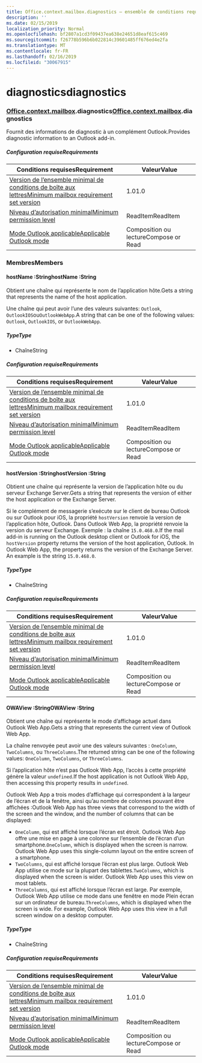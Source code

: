 ```yaml
---
title: Office.context.mailbox.diagnostics – ensemble de conditions requises 1.3
description: ''
ms.date: 02/15/2019
localization_priority: Normal
ms.openlocfilehash: bf2807a1cd3f09437ea638e24651d8eaf615c469
ms.sourcegitcommit: f26778b596b6b022814c39601485ff676ed4e2fa
ms.translationtype: MT
ms.contentlocale: fr-FR
ms.lasthandoff: 02/16/2019
ms.locfileid: "30067915"
---
```

# <a name="diagnostics"></a><span data-ttu-id="fea3f-102">diagnostics</span><span class="sxs-lookup"><span data-stu-id="fea3f-102">diagnostics</span></span>

### <a name="officeofficemdcontextofficecontextmdmailboxofficecontextmailboxmddiagnostics"></a><span data-ttu-id="fea3f-103">[Office](Office.md)[.context](Office.context.md)[.mailbox](Office.context.mailbox.md).diagnostics</span><span class="sxs-lookup"><span data-stu-id="fea3f-103">[Office](Office.md)[.context](Office.context.md)[.mailbox](Office.context.mailbox.md).diagnostics</span></span>

<span data-ttu-id="fea3f-104">Fournit des informations de diagnostic à un complément Outlook.</span><span class="sxs-lookup"><span data-stu-id="fea3f-104">Provides diagnostic information to an Outlook add-in.</span></span>

##### <a name="requirements"></a><span data-ttu-id="fea3f-105">Configuration requise</span><span class="sxs-lookup"><span data-stu-id="fea3f-105">Requirements</span></span>

|<span data-ttu-id="fea3f-106">Conditions requises</span><span class="sxs-lookup"><span data-stu-id="fea3f-106">Requirement</span></span>| <span data-ttu-id="fea3f-107">Valeur</span><span class="sxs-lookup"><span data-stu-id="fea3f-107">Value</span></span>|
|---|---|
|[<span data-ttu-id="fea3f-108">Version de l’ensemble minimal de conditions de boîte aux lettres</span><span class="sxs-lookup"><span data-stu-id="fea3f-108">Minimum mailbox requirement set version</span></span>](/office/dev/add-ins/reference/requirement-sets/outlook-api-requirement-sets)| <span data-ttu-id="fea3f-109">1.0</span><span class="sxs-lookup"><span data-stu-id="fea3f-109">1.0</span></span>|
|[<span data-ttu-id="fea3f-110">Niveau d’autorisation minimal</span><span class="sxs-lookup"><span data-stu-id="fea3f-110">Minimum permission level</span></span>](https://docs.microsoft.com/outlook/add-ins/understanding-outlook-add-in-permissions)| <span data-ttu-id="fea3f-111">ReadItem</span><span class="sxs-lookup"><span data-stu-id="fea3f-111">ReadItem</span></span>|
|[<span data-ttu-id="fea3f-112">Mode Outlook applicable</span><span class="sxs-lookup"><span data-stu-id="fea3f-112">Applicable Outlook mode</span></span>](https://docs.microsoft.com/outlook/add-ins/#extension-points)| <span data-ttu-id="fea3f-113">Composition ou lecture</span><span class="sxs-lookup"><span data-stu-id="fea3f-113">Compose or Read</span></span>|

### <a name="members"></a><span data-ttu-id="fea3f-114">Membres</span><span class="sxs-lookup"><span data-stu-id="fea3f-114">Members</span></span>

####  <a name="hostname-string"></a><span data-ttu-id="fea3f-115">hostName :String</span><span class="sxs-lookup"><span data-stu-id="fea3f-115">hostName :String</span></span>

<span data-ttu-id="fea3f-116">Obtient une chaîne qui représente le nom de l’application hôte.</span><span class="sxs-lookup"><span data-stu-id="fea3f-116">Gets a string that represents the name of the host application.</span></span>

<span data-ttu-id="fea3f-117">Une chaîne qui peut avoir l’une des valeurs suivantes: `Outlook`, `OutlookIOS`ou`OutlookWebApp`.</span><span class="sxs-lookup"><span data-stu-id="fea3f-117">A string that can be one of the following values: `Outlook`, `OutlookIOS`, or `OutlookWebApp`.</span></span>

##### <a name="type"></a><span data-ttu-id="fea3f-118">Type</span><span class="sxs-lookup"><span data-stu-id="fea3f-118">Type</span></span>

*   <span data-ttu-id="fea3f-119">Chaîne</span><span class="sxs-lookup"><span data-stu-id="fea3f-119">String</span></span>

##### <a name="requirements"></a><span data-ttu-id="fea3f-120">Configuration requise</span><span class="sxs-lookup"><span data-stu-id="fea3f-120">Requirements</span></span>

|<span data-ttu-id="fea3f-121">Conditions requises</span><span class="sxs-lookup"><span data-stu-id="fea3f-121">Requirement</span></span>| <span data-ttu-id="fea3f-122">Valeur</span><span class="sxs-lookup"><span data-stu-id="fea3f-122">Value</span></span>|
|---|---|
|[<span data-ttu-id="fea3f-123">Version de l’ensemble minimal de conditions de boîte aux lettres</span><span class="sxs-lookup"><span data-stu-id="fea3f-123">Minimum mailbox requirement set version</span></span>](/office/dev/add-ins/reference/requirement-sets/outlook-api-requirement-sets)| <span data-ttu-id="fea3f-124">1.0</span><span class="sxs-lookup"><span data-stu-id="fea3f-124">1.0</span></span>|
|[<span data-ttu-id="fea3f-125">Niveau d’autorisation minimal</span><span class="sxs-lookup"><span data-stu-id="fea3f-125">Minimum permission level</span></span>](https://docs.microsoft.com/outlook/add-ins/understanding-outlook-add-in-permissions)| <span data-ttu-id="fea3f-126">ReadItem</span><span class="sxs-lookup"><span data-stu-id="fea3f-126">ReadItem</span></span>|
|[<span data-ttu-id="fea3f-127">Mode Outlook applicable</span><span class="sxs-lookup"><span data-stu-id="fea3f-127">Applicable Outlook mode</span></span>](https://docs.microsoft.com/outlook/add-ins/#extension-points)| <span data-ttu-id="fea3f-128">Composition ou lecture</span><span class="sxs-lookup"><span data-stu-id="fea3f-128">Compose or Read</span></span>|

####  <a name="hostversion-string"></a><span data-ttu-id="fea3f-129">hostVersion :String</span><span class="sxs-lookup"><span data-stu-id="fea3f-129">hostVersion :String</span></span>

<span data-ttu-id="fea3f-130">Obtient une chaîne qui représente la version de l’application hôte ou du serveur Exchange Server.</span><span class="sxs-lookup"><span data-stu-id="fea3f-130">Gets a string that represents the version of either the host application or the Exchange Server.</span></span>

<span data-ttu-id="fea3f-p101">Si le complément de messagerie s’exécute sur le client de bureau Outlook ou sur Outlook pour iOS, la propriété `hostVersion` renvoie la version de l’application hôte, Outlook. Dans Outlook Web App, la propriété renvoie la version du serveur Exchange. Exemple : la chaîne `15.0.468.0`.</span><span class="sxs-lookup"><span data-stu-id="fea3f-p101">If the mail add-in is running on the Outlook desktop client or Outlook for iOS, the `hostVersion` property returns the version of the host application, Outlook. In Outlook Web App, the property returns the version of the Exchange Server. An example is the string `15.0.468.0`.</span></span>

##### <a name="type"></a><span data-ttu-id="fea3f-134">Type</span><span class="sxs-lookup"><span data-stu-id="fea3f-134">Type</span></span>

*   <span data-ttu-id="fea3f-135">Chaîne</span><span class="sxs-lookup"><span data-stu-id="fea3f-135">String</span></span>

##### <a name="requirements"></a><span data-ttu-id="fea3f-136">Configuration requise</span><span class="sxs-lookup"><span data-stu-id="fea3f-136">Requirements</span></span>

|<span data-ttu-id="fea3f-137">Conditions requises</span><span class="sxs-lookup"><span data-stu-id="fea3f-137">Requirement</span></span>| <span data-ttu-id="fea3f-138">Valeur</span><span class="sxs-lookup"><span data-stu-id="fea3f-138">Value</span></span>|
|---|---|
|[<span data-ttu-id="fea3f-139">Version de l’ensemble minimal de conditions de boîte aux lettres</span><span class="sxs-lookup"><span data-stu-id="fea3f-139">Minimum mailbox requirement set version</span></span>](/office/dev/add-ins/reference/requirement-sets/outlook-api-requirement-sets)| <span data-ttu-id="fea3f-140">1.0</span><span class="sxs-lookup"><span data-stu-id="fea3f-140">1.0</span></span>|
|[<span data-ttu-id="fea3f-141">Niveau d’autorisation minimal</span><span class="sxs-lookup"><span data-stu-id="fea3f-141">Minimum permission level</span></span>](https://docs.microsoft.com/outlook/add-ins/understanding-outlook-add-in-permissions)| <span data-ttu-id="fea3f-142">ReadItem</span><span class="sxs-lookup"><span data-stu-id="fea3f-142">ReadItem</span></span>|
|[<span data-ttu-id="fea3f-143">Mode Outlook applicable</span><span class="sxs-lookup"><span data-stu-id="fea3f-143">Applicable Outlook mode</span></span>](https://docs.microsoft.com/outlook/add-ins/#extension-points)| <span data-ttu-id="fea3f-144">Composition ou lecture</span><span class="sxs-lookup"><span data-stu-id="fea3f-144">Compose or Read</span></span>|

####  <a name="owaview-string"></a><span data-ttu-id="fea3f-145">OWAView :String</span><span class="sxs-lookup"><span data-stu-id="fea3f-145">OWAView :String</span></span>

<span data-ttu-id="fea3f-146">Obtient une chaîne qui représente le mode d’affichage actuel dans Outlook Web App.</span><span class="sxs-lookup"><span data-stu-id="fea3f-146">Gets a string that represents the current view of Outlook Web App.</span></span>

<span data-ttu-id="fea3f-147">La chaîne renvoyée peut avoir une des valeurs suivantes : `OneColumn`, `TwoColumns`, ou `ThreeColumns`.</span><span class="sxs-lookup"><span data-stu-id="fea3f-147">The returned string can be one of the following values: `OneColumn`, `TwoColumns`, or `ThreeColumns`.</span></span>

<span data-ttu-id="fea3f-148">Si l’application hôte n’est pas Outlook Web App, l’accès à cette propriété génère la valeur `undefined`.</span><span class="sxs-lookup"><span data-stu-id="fea3f-148">If the host application is not Outlook Web App, then accessing this property results in `undefined`.</span></span>

<span data-ttu-id="fea3f-149">Outlook Web App a trois modes d’affichage qui correspondent à la largeur de l’écran et de la fenêtre, ainsi qu’au nombre de colonnes pouvant être affichées :</span><span class="sxs-lookup"><span data-stu-id="fea3f-149">Outlook Web App has three views that correspond to the width of the screen and the window, and the number of columns that can be displayed:</span></span>

*   <span data-ttu-id="fea3f-p102">`OneColumn`, qui est affiché lorsque l’écran est étroit. Outlook Web App offre une mise en page à une colonne sur l’ensemble de l’écran d’un smartphone.</span><span class="sxs-lookup"><span data-stu-id="fea3f-p102">`OneColumn`, which is displayed when the screen is narrow. Outlook Web App uses this single-column layout on the entire screen of a smartphone.</span></span>
*   <span data-ttu-id="fea3f-p103">`TwoColumns`, qui est affiché lorsque l’écran est plus large. Outlook Web App utilise ce mode sur la plupart des tablettes.</span><span class="sxs-lookup"><span data-stu-id="fea3f-p103">`TwoColumns`, which is displayed when the screen is wider. Outlook Web App uses this view on most tablets.</span></span>
*   <span data-ttu-id="fea3f-p104">`ThreeColumns`, qui est affiché lorsque l’écran est large. Par exemple, Outlook Web App utilise ce mode dans une fenêtre en mode Plein écran sur un ordinateur de bureau.</span><span class="sxs-lookup"><span data-stu-id="fea3f-p104">`ThreeColumns`, which is displayed when the screen is wide. For example, Outlook Web App uses this view in a full screen window on a desktop computer.</span></span>

##### <a name="type"></a><span data-ttu-id="fea3f-156">Type</span><span class="sxs-lookup"><span data-stu-id="fea3f-156">Type</span></span>

*   <span data-ttu-id="fea3f-157">Chaîne</span><span class="sxs-lookup"><span data-stu-id="fea3f-157">String</span></span>

##### <a name="requirements"></a><span data-ttu-id="fea3f-158">Configuration requise</span><span class="sxs-lookup"><span data-stu-id="fea3f-158">Requirements</span></span>

|<span data-ttu-id="fea3f-159">Conditions requises</span><span class="sxs-lookup"><span data-stu-id="fea3f-159">Requirement</span></span>| <span data-ttu-id="fea3f-160">Valeur</span><span class="sxs-lookup"><span data-stu-id="fea3f-160">Value</span></span>|
|---|---|
|[<span data-ttu-id="fea3f-161">Version de l’ensemble minimal de conditions de boîte aux lettres</span><span class="sxs-lookup"><span data-stu-id="fea3f-161">Minimum mailbox requirement set version</span></span>](/office/dev/add-ins/reference/requirement-sets/outlook-api-requirement-sets)| <span data-ttu-id="fea3f-162">1.0</span><span class="sxs-lookup"><span data-stu-id="fea3f-162">1.0</span></span>|
|[<span data-ttu-id="fea3f-163">Niveau d’autorisation minimal</span><span class="sxs-lookup"><span data-stu-id="fea3f-163">Minimum permission level</span></span>](https://docs.microsoft.com/outlook/add-ins/understanding-outlook-add-in-permissions)| <span data-ttu-id="fea3f-164">ReadItem</span><span class="sxs-lookup"><span data-stu-id="fea3f-164">ReadItem</span></span>|
|[<span data-ttu-id="fea3f-165">Mode Outlook applicable</span><span class="sxs-lookup"><span data-stu-id="fea3f-165">Applicable Outlook mode</span></span>](https://docs.microsoft.com/outlook/add-ins/#extension-points)| <span data-ttu-id="fea3f-166">Composition ou lecture</span><span class="sxs-lookup"><span data-stu-id="fea3f-166">Compose or Read</span></span>|
